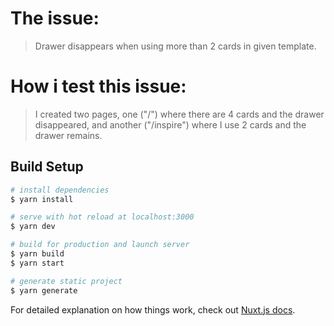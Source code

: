 # The issue:

> Drawer disappears when using more than 2 cards in given template.

# How i test this issue:

> I created two pages, one ("/") where there are 4 cards and the drawer disappeared, and another ("/inspire") where I use 2 cards and the drawer remains.

## Build Setup

``` bash
# install dependencies
$ yarn install

# serve with hot reload at localhost:3000
$ yarn dev

# build for production and launch server
$ yarn build
$ yarn start

# generate static project
$ yarn generate
```

For detailed explanation on how things work, check out [Nuxt.js docs](https://nuxtjs.org).
